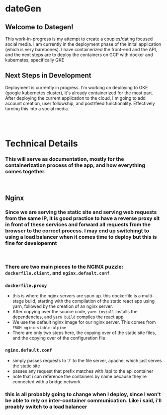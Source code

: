 # dateGen 
## Welcome to Dategen!
This work-in-progress is my attempt to create a couples/dating focused social media. I am currently in the deployment phase of the inital application (which is very barebones). I have containerized the front-end and the API, and the next steps are to deploy the containers on GCP with docker and kubernetes, specifically GKE

## Next Steps in Development
Deployment is currently in progress. I'm working on deploying to GKE (google kubernetes cluster), it's already containerized for the most part. After deploying the current application to the cloud, I'm going to add account creation, user followship, and post/feed functionality. Effectively turning this into a social media.
  
 <br> 
 <br> 

# Technical Details
### This will serve as documentation, mostly for the containerization process of the app, and how everything comes together.

<br>

## Nginx  

### Since we are serving the static site and serving web requests from the same IP, it is good practice to have a reverse proxy sit in front of these services and forward all requests from the browser to the correct process. I may end up switchingt to using a load balancer when it comes time to deploy but this is fine for developemnt 

<br>

### There are two main pieces to the NGINX puzzle: `dockerfile.client`, and `nginx.default.conf`  

### `dockerfile.proxy`
- this is where the nginx servers are spun up. this dockerfile is a multi-stage build, starting with the compilation of the static react app using yarn, followed by the creation of an nginx server. 
- After copying over the source code, `yarn install` installs the dependencies, and `yarn build` compiles the react app
- We use the default nginx image for our nginx server. This comes from `FROM nginx:stable-alpine`
- There are only two steps here, the copying over of the static site files, and the copying over of the configuration file

### `nginx.default.conf`
- simply passes requests to '/' to the file server, apache, which just serves the static site
- passes any request that prefix matches with /api to the api container
- note that i can reference the containers by name because they're connected with a bridge network

### this is all probably going to change when I deploy, since I won't be able to rely on inter-container communication. Like i said, i'll proably switch to a load balancer
